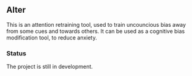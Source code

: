 ## Alter

This is an attention retraining tool, used to train uncouncious bias away from some cues and towards others. It can be used as a cognitive bias modification tool, to reduce anxiety.

### Status

The project is still in development.